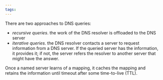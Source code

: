```yaml
---
tags:
---
```

There are two approaches to DNS queries:
- *recursive queries*. the work of the DNS resolver is offloaded to the DNS server
- *iterative queries*. the DNS resolver contacts a server to request information from a DNS server. If the queried server has the information, it provides it; if not, the server refers the resolver to another server that might have the answer.

Once a named server learns of a mapping, it caches the mapping and retains the information until timeout after some time-to-live (TTL).